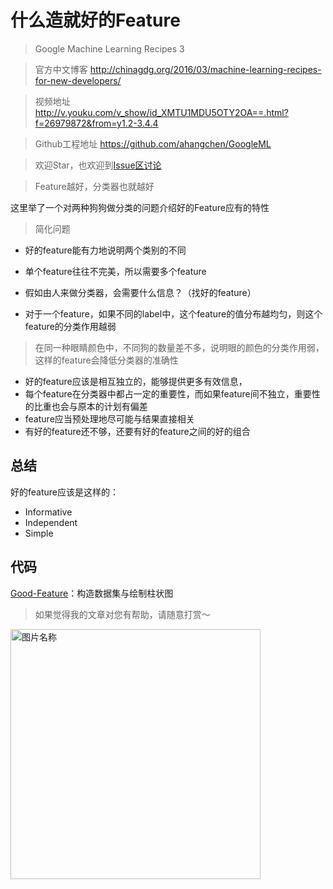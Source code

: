 # 什么造就好的Feature
> Google Machine Learning Recipes 3

> 官方中文博客 http://chinagdg.org/2016/03/machine-learning-recipes-for-new-developers/

> 视频地址 http://v.youku.com/v_show/id_XMTU1MDU5OTY2OA==.html?f=26979872&from=y1.2-3.4.4

> Github工程地址 https://github.com/ahangchen/GoogleML

> 欢迎Star，也欢迎到[Issue区讨论](https://github.com/ahangchen/GoogleML/issues)


> Feature越好，分类器也就越好

这里举了一个对两种狗狗做分类的问题介绍好的Feature应有的特性

> 简化问题

- 好的feature能有力地说明两个类别的不同


- 单个feature往往不完美，所以需要多个feature
- 假如由人来做分类器，会需要什么信息？（找好的feature）
- 对于一个feature，如果不同的label中，这个feature的值分布越均匀，则这个feature的分类作用越弱

> 在同一种眼睛颜色中，不同狗的数量差不多，说明眼的颜色的分类作用弱，这样的feature会降低分类器的准确性

- 好的feature应该是相互独立的，能够提供更多有效信息，
- 每个feature在分类器中都占一定的重要性，而如果feature间不独立，重要性的比重也会与原本的计划有偏差
- feature应当预处理地尽可能与结果直接相关
- 有好的feature还不够，还要有好的feature之间的好的组合

## 总结
好的feature应该是这样的：
- Informative 
- Independent
- Simple


## 代码
[Good-Feature](../../src/dogs.py)：构造数据集与绘制柱状图

> 如果觉得我的文章对您有帮助，请随意打赏～

<img src="https://github.com/ahangchen/GoogleML/raw/master/res/wxmoney.jpg" width = "400" height = "400" alt="图片名称" align=center />

